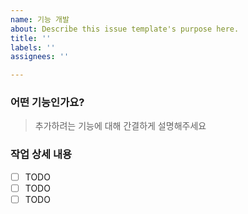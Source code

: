 ```yaml
---
name: 기능 개발
about: Describe this issue template's purpose here.
title: ''
labels: ''
assignees: ''

---
```


### 어떤 기능인가요?

> 추가하려는 기능에 대해 간결하게 설명해주세요

### 작업 상세 내용

- [ ] TODO
- [ ] TODO
- [ ] TODO
